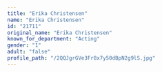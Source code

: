 ```yaml
---
title: "Erika Christensen"
name: "Erika Christensen"
id: "21711"
original_name: "Erika Christensen"
known_for_department: "Acting"
gender: "1"
adult: "false"
profile_path: "/2QQJgrGVe3Fr8x7y50dBpN2g9lS.jpg"
---
```

